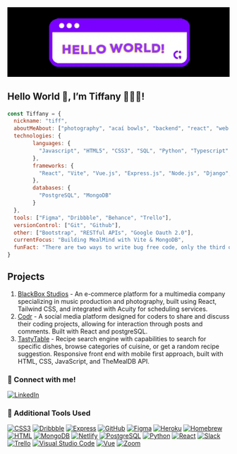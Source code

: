 <!-- <div id="header" align="center"> -->
  <img src="./assets/helloworld.gif"/>
<!-- </div> -->

## Hello World 👋, I’m Tiffany 👩🏻‍💻!
```js
const Tiffany = {
  nickname: "tiff",
  aboutMeAbout: ["photography", "acaí bowls", "backend", "react", "web design"],
  technologies: {
        languages: { 
          "Javascript", "HTML5", "CSS3", "SQL", "Python", "Typescript"
        },
        frameworks: {
          "React", "Vite", "Vue.js", "Express.js", "Node.js", "Django", "Mongoose"
        },
        databases: {
          "PostgreSQL", "MongoDB"
        }
  },
  tools: ["Figma", "Dribbble", "Behance", "Trello"],
  versionControl: ["Git", "Github"],
  other: ["Bootstrap", "RESTful APIs", "Google Oauth 2.0"],
  currentFocus: "Building MealMind with Vite & MongoDB",
  funFact: "There are two ways to write bug free code, only the third one works"
}
```
## Projects 
1. [BlackBox Studios](https://github.com/tiffpereira/BlackBox-Studios) - An e-commerce platform for a multimedia company specializing in music production and photography, built using React, Tailwind CSS, and integrated with Acuity for scheduling services.
2. [Codr](https://github.com/RTSY-P3/Frontend) - A social media platform designed for coders to share and discuss their coding projects, allowing for interaction through posts and comments. Built with React and postgreSQL.
3. [TastyTable](https://github.com/tiffpereira/Project_1_tasty_table) - Recipe search engine with capabilities to search for specific dishes, browse categories of cuisine, or get a random recipe suggestion. Responsive front end with mobile first approach, built with HTML, CSS, JavaScript, and TheMealDB API.


### 👥 Connect with me!
[![LinkedIn](https://img.shields.io/badge/-Tiffany%20Pereira-0A66C2?style=for-the-badge&logo=LinkedIn&logoColor=FFFFFF)](https://www.linkedin.com/in/tiffanympereira/)

### 🧰 Additional Tools Used 
[![CSS3](https://img.shields.io/badge/-CSS-239120?style=for-the-badge&logo=css3&logoColor=FFFFFF)](https://www.css.com)
[![Dribbble](https://img.shields.io/badge/-Dribbble-EA4C89?style=for-the-badge&logo=dribbble&logoColor=FFFFFF)](https://www.dribbble.com)
[![Express](https://img.shields.io/badge/-Express.js-404D59?style=for-the-badge&logo=express.js&logoColor=FFFFFF)](https://expressjs.com/)
[![GitHub](https://img.shields.io/badge/-GitHub-181717?style=for-the-badge&logo=GitHub&logoColor=FFFFFF)](https://www.github.com/)
[![Figma](https://img.shields.io/badge/-figma-%23F24E1E.svg?style=for-the-badge&logo=figma&logoColor=FFFFFF)](https://www.figma.com)
[![Heroku](https://img.shields.io/badge/-Heroku-430098?style=for-the-badge&logo=Heroku&logoColor=FFFFFF)](https://www.heroku.com/)
[![Homebrew](https://img.shields.io/badge/-Homebrew-FBB040?style=for-the-badge&logo=Homebrew&logoColor=FFFFFF)](https://brew.sh/)
[![HTML](https://img.shields.io/badge/-HTML-239120?style=for-the-badge&logo=html5&logoColor=FFFFFF)](https://www.html.com)
[![MongoDB](https://img.shields.io/badge/-MongoDB-4EA94B?style=for-the-badge&logo=mongodb&logoColor=FFFFFF)](https://www.mongodb.com/)
[![Netlify](https://img.shields.io/badge/-Netlify-00C7B7?style=for-the-badge&logo=netlify&logoColor=FFFFFF)](https://www.netlify.com)
[![PostgreSQL](https://img.shields.io/badge/-PostgreSQL-4169E1?style=for-the-badge&logo=PostgreSQL&logoColor=FFFFFF)](https://www.postgresql.org/)
[![Python](https://img.shields.io/badge/-Python-3776AB?style=for-the-badge&logo=Python&logoColor=FFFFFF)](https://www.python.org/)
[![React](https://img.shields.io/badge/-React-20232A?style=for-the-badge&logo=react&logoColor=FFFFFF)](https://www.react.com)
[![Slack](https://img.shields.io/badge/-Slack-4A154B?style=for-the-badge&logo=Slack&logoColor=FFFFFF)](https://slack.com/)
[![Trello](https://img.shields.io/badge/-Trello-0052CC?style=for-the-badge&logo=Trello&logoColor=FFFFFF)](https://trello.com/)
[![Visual Studio Code](https://img.shields.io/badge/-Visual%20Studio%20Code-007ACC?style=for-the-badge&logo=Visual%20Studio%20Code&logoColor=FFFFFF)](https://code.visualstudio.com/)
[![Vue](https://img.shields.io/badge/-Vue.js-35495E?style=for-the-badge&logo=vue.js&logoColor=FFFFFF)](https://www.vue.com)
[![Zoom](https://img.shields.io/badge/-Zoom-2D8CFF?style=for-the-badge&logo=zoom&logoColor=FFFFFF)](https://www.zoom.com)
